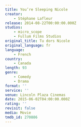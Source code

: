 ```yaml
---
title: You’re Sleeping Nicole
creator:
    - Stéphane Lafleur
release: 2014-08-22T00:00:00.000Z
studios:
    - micro_scope
    - Fullum Films Studios
original_title: Tu dors Nicole
original_language: fr
language:
    - French
country:
    - Canada
length: 93
genre:
    - Comedy
    - Drama
format: ''
service: ''
venue: Lincoln Plaza Cinemas
date: 2015-06-02T04:00:00.000Z
rating: ''
revisit: false
media: Movie
tmdb_id: 270886
---
```



